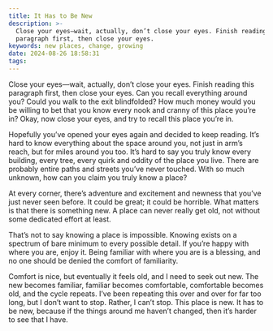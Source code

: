 ```yaml
---
title: It Has to Be New
description: >-
  Close your eyes—wait, actually, don’t close your eyes. Finish reading this
  paragraph first, then close your eyes.
keywords: new places, change, growing
date: 2024-08-26 18:58:31
tags:
---
```



Close your eyes—wait, actually, don’t close your eyes. Finish reading this paragraph first, then close your eyes. Can you recall everything around you? Could you walk to the exit blindfolded? How much money would you be willing to bet that you know every nook and cranny of this place you’re in? Okay, now close your eyes, and try to recall this place you’re in.

Hopefully you’ve opened your eyes again and decided to keep reading. It’s hard to know everything about the space around you, not just in arm’s reach, but for miles around you too. It’s hard to say you truly know every building, every tree, every quirk and oddity of the place you live. There are probably entire paths and streets you’ve never touched. With so much unknown, how can you claim you truly know a place?

At every corner, there’s adventure and excitement and newness that you’ve just never seen before. It could be great; it could be horrible. What matters is that there is something new. A place can never really get old, not without some dedicated effort at least. 

That’s not to say knowing a place is impossible. Knowing exists on a spectrum of bare minimum to every possible detail. If you’re happy with where you are, enjoy it. Being familiar with where you are is a blessing, and no one should be denied the comfort of familiarity.

Comfort is nice, but eventually it feels old, and I need to seek out new. The new becomes familiar, familiar becomes comfortable, comfortable becomes old, and the cycle repeats. I’ve been repeating this over and over for far too long, but I don’t want to stop. Rather, I can’t stop. This place is new. It has to be new, because if the things around me haven’t changed, then it’s harder to see that I have.